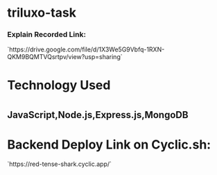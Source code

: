  <h1>triluxo-task</h1>
 <h3>Explain Recorded Link:</h3> `https://drive.google.com/file/d/1X3We5G9Vbfq-1RXN-QKM9BQMTVQsrtpv/view?usp=sharing`
<h1>Technology Used<h1><h2>JavaScript,Node.js,Express.js,MongoDB</h2>
<h1>Backend Deploy Link on Cyclic.sh:</h2> `https://red-tense-shark.cyclic.app/`
